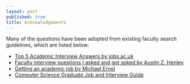 ```yaml
---
layout: post
published: true
title: Acknowledgements
---
```


Many of the questions have been adopted from existing faculty search guidelines, which are listed below:
<ul>
	<li><a href="https://career-advice.jobs.ac.uk/jobseeking-and-interview-tips/top-5-academic-interview-questions-and-answers/">Top 5 Academic Interview Answers by jobs.ac.uk</a></li>
	<li><a href="http://web.eecs.utk.edu/~azh/resources/facultyinterviewquestions.html">Faculty interview questions I asked and got asked by Austin Z. Henley</a></li>
	<li><a href="https://homes.cs.washington.edu/~mernst/advice/academic-job.html">Getting an academic job by Michael Ernst</a></li>
	<li><a href="https://csguides.github.io/grad-job-guide/interviewing/">Computer Science Graduate Job and Interview Guide</a></li>
</ul>
